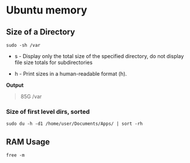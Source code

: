 # Ubuntu memory

## Size of a Directory

```
sudo -sh /var
```

- s - Display only the total size of the specified directory, do not display file size totals for subdirectories

- h - Print sizes in a human-readable format (h).

**Output**

> 85G /var

### Size of first level dirs, sorted

```
sudo du -h -d1 /home/user/Documents/Apps/ | sort -rh
```

## RAM Usage

```
free -m
```
